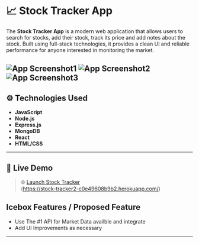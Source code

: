 # 📈 Stock Tracker App

The **Stock Tracker App** is a modern web application that allows users to search for stocks, add their stock, track its price and add notes about the stock. Built using full-stack technologies, it provides a clean UI and reliable performance for anyone interested in monitoring the market.

![App Screenshot1](https://i.imgur.com/3z62KaH.png) 
![App Screenshot2](https://i.imgur.com/qmYGwRn.png) 
![App Screenshot3](https://i.imgur.com/rWaxyzI.png) 
---

## ⚙️ Technologies Used

- **JavaScript**
- **Node.js**
- **Express.js**
- **MongoDB**
- **React**
- **HTML/CSS**

---

## 🚀 Live Demo

> 🌐 [Launch Stock Tracker](#)  
(https://stock-tracker2-c0e49608b9b2.herokuapp.com/)

## Icebox Features / Proposed Feature
- Use The #1 API for Market Data availble and integrate 
- Add UI Improvements as necessary 
---